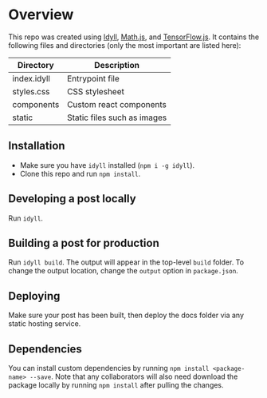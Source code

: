 # Overview

This repo was created using [Idyll](https://idyll-lang.org), [Math.js](https://mathjs.org), and [TensorFlow.js](https://www.tensorflow.org/js).
It contains the following files and directories (only the most important are listed here):

| Directory  | Description                                                  |
| ---------- | ------------------------------------------------------------ |
| index.idyll| Entrypoint file                                              |
| styles.css | CSS stylesheet                                               |
| components | Custom react components                                      |
| static     | Static files such as images                                  |

## Installation

- Make sure you have `idyll` installed (`npm i -g idyll`).
- Clone this repo and run `npm install`.

## Developing a post locally

Run `idyll`.

## Building a post for production

Run `idyll build`. The output will appear in the top-level `build` folder. To change the output location, change the `output` option in `package.json`.

## Deploying

Make sure your post has been built, then deploy the docs folder via any static hosting service.

## Dependencies

You can install custom dependencies by running `npm install <package-name> --save`. Note that any collaborators will also need download the package locally by running `npm install` after pulling the changes.
